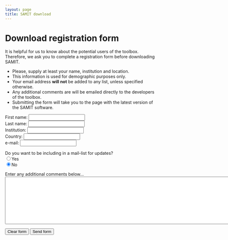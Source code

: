 ```yaml
---
layout: page
title: SAMIT download
---
```


# Download registration form

It is helpful for us to know about the potential users of the toolbox. Therefore, we ask you to complete a registration form before downloading SAMIT.

* Please, supply at least your name, institution and location.
* This information is used for demographic purposes only.
* Your email address **will not** be added to any list, unless specified otherwise.
* Any additional comments are will be emailed directly to the developers of the toolbox.
* Submitting the form will take you to the page with the latest version of the SAMIT software.

<form action="http://formspree.io/samit@umcg.nl" method="POST">
  <input type="hidden" name="_subject" value="SAMIT: New form" />
  <input type="hidden" name="_cc" value="d.vallez-garcia@umcg.nl" />
  <input type="hidden" name="_next" value="{{ site.baseurl }}/download" />
  <input type="text" name="_gotcha" style="display:none" />
  <p>
  First name:  <input type="text" name="firstname"> <br>
  Last name:   <input type="text" name="lastname"> <br>
  Institution: <input type="text" name="institute"> <br>
  Country:     <input type="text" name="country"> <br>
  e-mail:      <input type="email" name="_replyto"> <br>
  </p>
  
  <p>
  Do you want to be including in a mail-list for updates?<br>
  <input type="radio" name="mail-list" value="Yes">Yes<br>
  <input type="radio" name="mail-list" value="No" checked>No<br>
  </p>
  
  <p>
  Enter any additional comments below...<br>
  <textarea name="body" rows="10" cols="100">
  </textarea>
  </p>
  
  <input type="reset" value="Clear form">
  <input type="submit" value="Send form">

</form>
